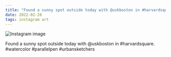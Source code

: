 ```yaml
---
title: "Found a sunny spot outside today with @uskboston in #harvardsquare"
date: 2022-02-28
tags: instagram art
---
```


![Instagram image](/media/274883360_473457517583052_3425319837594117171_n_17861006921691969.jpg)

Found a sunny spot outside today with @uskboston in #harvardsquare. #watercolor #parallelpen #urbansketchers
